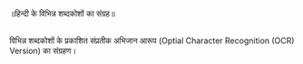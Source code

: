 #
॥हिन्दी के विभिन्न शब्दकोशों का संग्रह॥

##
विभिन्न शब्दकोशों के प्रकाशित संप्रतीक अभिजान आरूप (Optial Character Recognition (OCR) Version) का संग्रहण।
